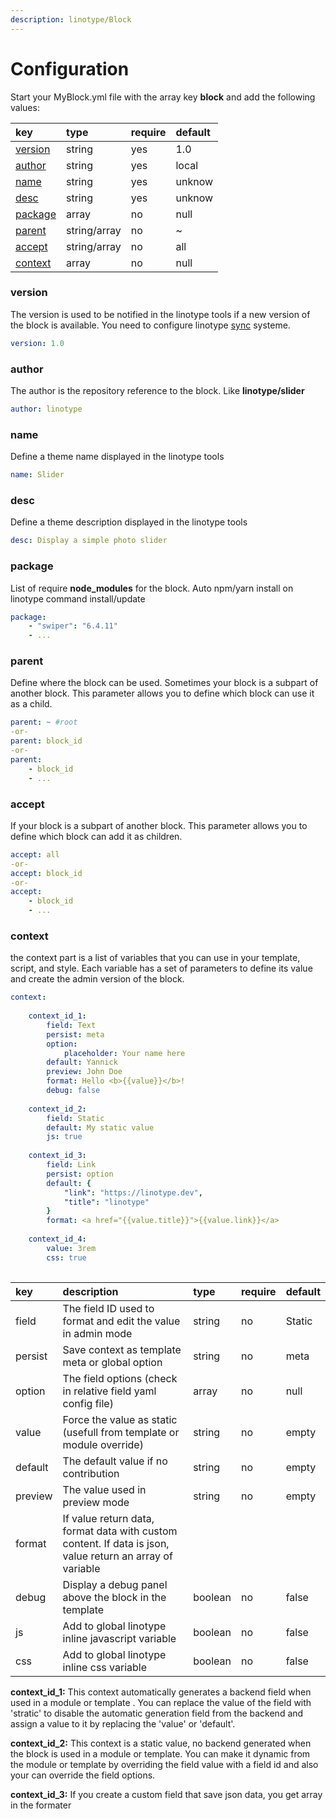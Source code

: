 ```yaml
---
description: linotype/Block
---
```


# Configuration

Start your MyBlock.yml file with the array key **block** and add the following values: 

| key | type | require | default |
| :--- | :--- | :--- | :--- |
| [version](configuration.md#version) | string | yes | 1.0 |
| [author](configuration.md#author) | string | yes | local |
| [name](configuration.md#name) | string | yes | unknow |
| [desc](configuration.md#desc) | string | yes | unknow |
| [package](configuration.md#package) | array | no | null |
| [parent](configuration.md#parent) | string/array | no | ~ |
| [accept](configuration.md#accept) | string/array | no | all |
| [context](configuration.md#context) | array | no | null |

### version

The version is used to be notified in the linotype tools if a new version of the block is available. You need to configure linotype [sync](../../tools/sync.md) systeme.

```yaml
version: 1.0
```

### author

The author is the repository reference to the block. Like **linotype/slider**

```yaml
author: linotype
```

### name

Define a theme name displayed in the linotype tools

```yaml
name: Slider
```

### desc

Define a theme description displayed in the linotype tools

```yaml
desc: Display a simple photo slider
```

### package

List of require **node\_modules** for the block. Auto npm/yarn install on linotype command install/update

```yaml
package:
    - "swiper": "6.4.11"
    - ...
```

### parent

Define where the block can be used. Sometimes your block is a subpart of another block. This parameter allows you to define which block can use it as a child.

```yaml
parent: ~ #root
-or-
parent: block_id
-or-
parent:
    - block_id
    - ...
```

### accept

If your block is a subpart of another block. This parameter allows you to define which block can add it as children.

```yaml
accept: all
-or-
accept: block_id
-or-
accept:
    - block_id
    - ...
```

### context

the context part is a list of variables that you can use in your template, script, and style. Each variable has a set of parameters to define its value and create the admin version of the block. 

```yaml
context:
    
    context_id_1:
        field: Text
        persist: meta
        option:
            placeholder: Your name here
        default: Yannick
        preview: John Doe
        format: Hello <b>{{value}}</b>!
        debug: false
    
    context_id_2:
        field: Static
        default: My static value
        js: true
        
    context_id_3:
        field: Link
        persist: option
        default: {
            "link": "https://linotype.dev", 
            "title": "linotype"
        } 
        format: <a href="{{value.title}}">{{value.link}}</a>
        
    context_id_4:
        value: 3rem
        css: true
        
```

| key | description | type | require | default |
| :--- | :--- | :--- | :--- | :--- |
| field | The field ID used to format and edit the value in admin mode | string | no | Static |
| persist | Save context as template meta or global option | string | no | meta |
| option | The field options \(check in relative field yaml config file\) | array | no | null |
| value | Force the value as static \(usefull from template or module override\) | string | no | empty |
| default | The default value if no contribution | string | no | empty |
| preview | The value used in preview mode | string | no | empty |
| format | If value return data, format data with custom content. If data is json, value return an array of variable |  |  |  |
| debug | Display a debug panel above the block in the template | boolean | no | false |
| js | Add to global linotype inline javascript variable | boolean | no | false |
| css | Add to global linotype inline css variable | boolean | no | false |

**context\_id\_1:** This context automatically generates a backend field when used in a module or template . You can replace the value of the field with 'stratic' to disable the automatic generation field from the backend and assign a value to it by replacing the 'value' or 'default'. 

**context\_id\_2:** This context is a static value, no backend generated when the block is used in a module or template. You can make it dynamic from the module or template by overriding the field value with a field id and also your can override the field options.

**context\_id\_3:** If you create a custom field that save json data, you get array in the formater

